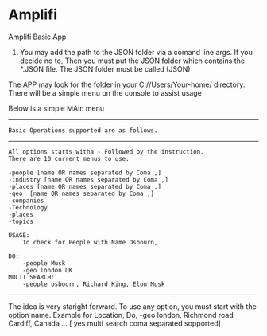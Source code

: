 # Amplifi
Amplifi Basic App  


1. You may add the path to the JSON folder via a comand line args.
If you decide no to, Then you must put the JSON folder which contains the *.JSON file.
The JSON folder must be called (JSON)

The APP may look for the folder in your C://Users/Your-home/ directory.
There will be a simple menu on the console to assist usage

Below is a simple MAin menu


***************************************************************
	Basic Operations supported are as follows.
 --------------------------------------------------------------

	All options starts witha - Followed by the instruction.
	There are 10 current menus to use.

	-people [name OR names separated by Coma ,]
	-industry [name OR names separated by Coma ,]
	-places [name OR names separated by Coma ,]
	-geo  [name OR names separated by Coma ,]
	-companies
	-Technology
	-places
	-topics

	USAGE:
		To check for People with Name Osbourn,
		
	DO: 
		-people Musk 
		-geo london UK
    MULTI SEARCH:
		-people osbourn, Richard King, Elon Musk

***************************************************************

The idea is very staright forward. To use any option, you must start with the option name.
Example for Location,
 Do, -geo london, Richmond road Cardiff, Canada ... [ yes multi search coma separated sopported]
